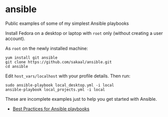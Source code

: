 ansible
=======

Public examples of some of my simplest Ansible playbooks

Install Fedora on a desktop or laptop with `root` only (without creating a user account).

As `root` on the newly installed machine:

    yum install git ansible
    git clone https://github.com/sakaal/ansible.git
    cd ansible

Edit `host_vars/localhost` with your profile details. Then run:

    sudo ansible-playbook local_desktop.yml -i local
    ansible-playbook local_projects.yml -i local

These are incomplete examples just to help you get started with Ansible.

* [Best Practices for Ansible playbooks](http://www.ansibleworks.com/docs/playbooks_best_practices.html)
